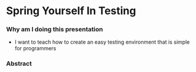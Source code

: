 # Spring Yourself In Testing
### Why am I doing this presentation
- I want to teach how to create an easy testing environment that is simple for programmers

### Abstract

